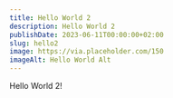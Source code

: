 ```yaml
---
title: Hello World 2
description: Hello World 2
publishDate: 2023-06-11T00:00:00+02:00
slug: hello2
image: https://via.placeholder.com/150
imageAlt: Hello World Alt
---
```

Hello World 2!
